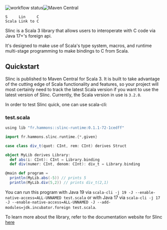![workflow status](https://github.com/markehammons/slinc/actions/workflows/ci.yml/badge.svg)![Maven Central](https://img.shields.io/maven-central/v/io.gitlab.mhammons/slinc_3)

```
S     Lin     C
Scala Link to C
```

Slinc is a Scala 3 library that allows users to interoperate with C code via Java 17+'s foreign api. 

It's designed to make use of Scala's type system, macros, and runtime multi-stage programming to make bindings to C from Scala.

## Quickstart 

Slinc is published to Maven Central for Scala 3. It is built to take advantage of the cutting edge of Scala functionality and features, so your project will most certainly need to track the latest Scala version if you want to use the latest version of Slinc. Currently, the Scala version in use is `3.2.0`. 

In order to test Slinc quick, one can use scala-cli:

### test.scala
```scala
using lib "fr.hammons::slinc-runtime:0.1.1-72-1cedff"

import fr.hammons.slinc.runtime.{*,given}

case class div_t(quot: CInt, rem: CInt) derives Struct

object MyLib derives Library:
  def abs(i: CInt): CInt = Library.binding
  def div(numer: CInt, denom: CInt): div_t = Library.binding

@main def program = 
  println(MyLib.abs(-5)) // prints 5
  println(MyLib.div(5,2)) // prints div_t(2,1)
```

You can run this program with Java 19 via `scala-cli -j 19 -J --enable-native-access=ALL-UNNAMED test.scala` or with Java 17 via `scala-cli -j 17 -J --enable-native-access=ALL-UNNAMED -J --add-modules=jdk.incubator.foreign test.scala`.

To learn more about the library, refer to the documentation website for Slinc [here](https://slinc.hammons.fr/docs/index.html)